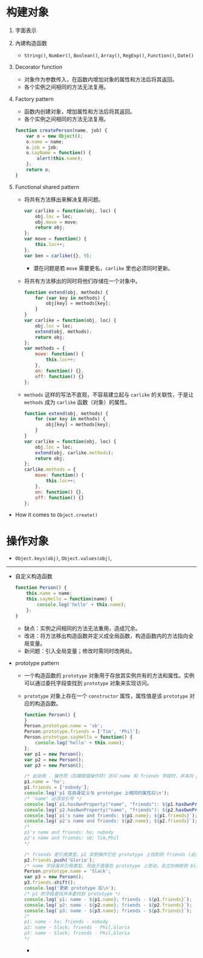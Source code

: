 # 构建对象
1. 字面表示
2. 內建构造函数
    - `String()`, `Number()`, `Boolean()`, `Array()`, `RegExp()`, `Function()`, `Date()`
3. Decorator function
    - 对象作为参数传入，在函数内增加对象的属性和方法后将其返回。
    - 各个实例之间相同的方法无法复用。
4. Factory pattern
    - 函数内创建对象，增加属性和方法后将其返回。
    - 各个实例之间相同的方法无法复用。

    ```javascript
    function createPerson(name, job) {
        var o = new Object();
        o.name = name;
        o.job = job;
        o.sayName = function() {
            alert(this.name);
        };
        return o;
    }
    ```

5. Functional shared pattern
    - 将共有方法移出来解决复用问题。

        ```javascript
        var carlike = function(obj, loc) {
            obj.loc = loc;
            obj.move = move;
            return obj;
        };
        var move = function() {
            this.loc++;
        };
        var ben = carlike({}, 9);
        ```

        - 潜在问题是若 `move` 需要更名，`carlike` 里也必须同时更新。
    - 将共有方法移出的同时将他们存储在一个对象中。

        ```javascript
        function extend(obj, methods) {
            for (var key in methods) {
                obj[key] = methods[key];
            }
        }
        var carlike = function(obj, loc) {
            obj.loc = loc;
            extend(obj, methods);
            return obj;
        };
        var methods = {
            move: function() {
                this.loc++;
            },
            on: function() {},
            off: function() {}
        };
        ```

    - `methods` 这样的写法不直观，不容易建立起与 `carlike` 的关联性，于是让 `methods` 成为 `carlike` 函数（对象）的属性。

        ```javascript
        function extend(obj, methods) {
            for (var key in methods) {
                obj[key] = methods[key];
            }
        }
        var carlike = function(obj, loc) {
            obj.loc = loc;
            extend(obj, carlike.methods);
            return obj;
        };
        carlike.methods = {
            move: function() {
                this.loc++;
            },
            on: function() {},
            off: function() {}
        };
        ```

- How it comes to `Object.create()` 
# 操作对象
- `Object.keys(obj)`, `Object.values(obj)`, 
---
- 自定义构造函数

    ```javascript
    function Person() {
        this.name = name;
        this.sayHello = function(name) {
            console.log('hello' + this.name);
        };
    }
    ```

    - 缺点：实例之间相同的方法无法重用，造成冗余。
    - 改进：将方法移出构造函数并定义成全局函数，构造函数内的方法指向全局变量。
    - 新问题：引入全局变量；修改时需同时改两处。
- prototype pattern
    - 一个构造函数的 `prototype` 对象用于存放其实例共有的方法和属性。实例可以通过委托字段查找到 `prototype` 对象来实现访问。
    - `prototype` 对象上存在一个 `constructor` 属性，属性值是该 `prototype` 对应的构造函数。

        ```javascript
        function Person() {
        }
        Person.prototype.name = 'sb';
        Person.prototype.friends = ['Tim', 'Phil'];
        Person.prototype.sayHello = function() {
            console.log('hello' + this.name);
        };
        var p1 = new Person();
        var p2 = new Person();
        var p3 = new Person();

        /* 此处用 . 操作符（后跟赋值操作符）访问 name 和 friends 字段时，并未向 prototype 查找，直接在实例上新增了，所以不会影响其他实例对应字段的值 */
        p1.name = 'ho';
        p1.friends = ['nobody'];
        console.log('p1 在自身定义与 prototype 上相同的属性后\n');
        /* 'name' 必须加引号 */
        console.log(`p1.hasOwnProperty("name", "friends"): ${p1.hasOwnProperty('name')}, ${p1.hasOwnProperty('friends')}`);     /* true, true*/
        console.log(`p2.hasOwnProperty("name", "friends"): ${p2.hasOwnProperty('name')}, ${p2.hasOwnProperty('friends')}`);     /* true, false */
        console.log(`p1's name and friends: ${p1.name}; ${p1.friends}`);
        console.log(`p2's name and friends: ${p2.name}; ${p2.friends}`);
        /*
        p1's name and friends: ho; nobody
        p2's name and friends: sb; Tim,Phil
        */

        /* friends 是引用类型，p2 实例操作它在 prototype 上找到的 friends (此处的 . 操作符未在 p2 上新增实例字段) 会影响其他所有已经存在或是将会创建的将 friends 的查找委托到 prototype 上的实例 */
        p2.friends.push('Gloria');
        /* name 字段虽非引用类型，但由于直接在 prototype 上改动，会立刻映射到 blabla */
        Person.prototype.name = 'Slack';
        var p3 = new Person();
        p3.friends.shift();
        console.log('更新 prototype 后\n');
        /* p1 的字段查找并未委托到 prototype */
        console.log(`p1: name - ${p1.name}; friends - ${p1.friends}`);        
        console.log(`p2: name - ${p2.name}; friends - ${p2.friends}`);        
        console.log(`p3: name - ${p3.name}; friends - ${p3.friends}`);     
        /*
        p1: name - ho; friends - nobody
        p2: name - Slack; friends - Phil,Gloria
        p3: name - Slack; friends - Phil,Gloria
        */
        ```

        - 